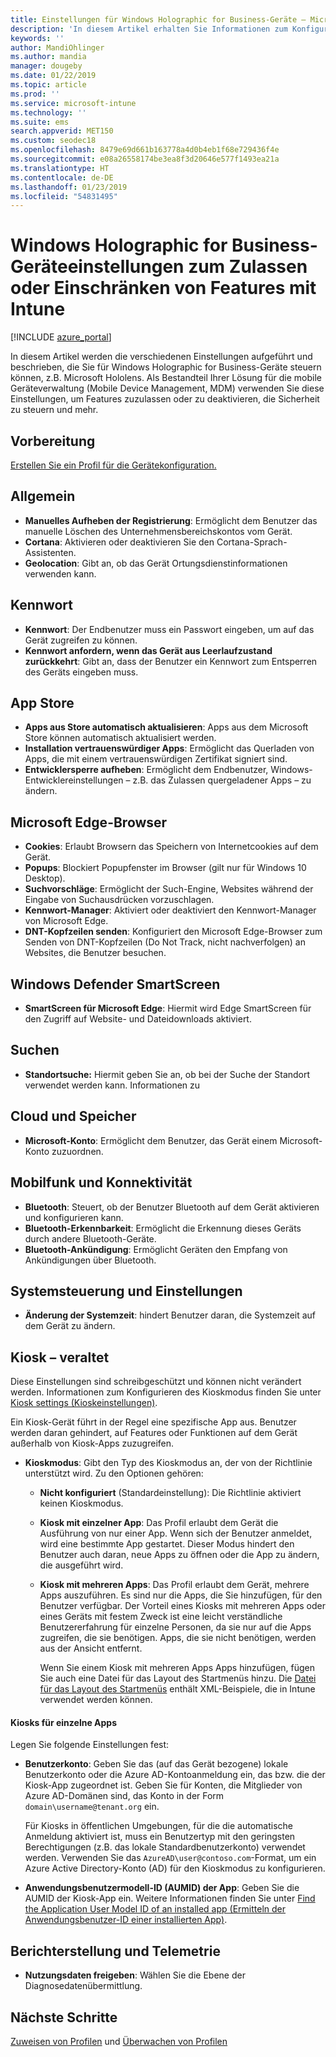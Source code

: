 ```yaml
---
title: Einstellungen für Windows Holographic for Business-Geräte – Microsoft Intune – Azure | Microsoft-Dokumentation
description: 'In diesem Artikel erhalten Sie Informationen zum Konfigurieren von Einstellungen zur Geräteeinschränkung in Microsoft Intune für Windows Holographic for Business. Die folgenden Aspekte werden behandelt: Aufhebung einer Registrierung, Geolocation, Kennwörter, Installieren von Apps aus dem App Store, Cookies und Pop-up-Menüs in Microsoft Edge, Windows Defender, Suchen, Cloud und Speicher, Bluetooth-Verbindungen, Systemzeit und Benutzerdaten in Azure.'
keywords: ''
author: MandiOhlinger
ms.author: mandia
manager: dougeby
ms.date: 01/22/2019
ms.topic: article
ms.prod: ''
ms.service: microsoft-intune
ms.technology: ''
ms.suite: ems
search.appverid: MET150
ms.custom: seodec18
ms.openlocfilehash: 8479e69d661b163778a4d0b4eb1f68e729436f4e
ms.sourcegitcommit: e08a26558174be3ea8f3d20646e577f1493ea21a
ms.translationtype: HT
ms.contentlocale: de-DE
ms.lasthandoff: 01/23/2019
ms.locfileid: "54831495"
---
```

# <a name="windows-holographic-for-business-device-settings-to-allow-or-restrict-features-using-intune"></a>Windows Holographic for Business-Geräteeinstellungen zum Zulassen oder Einschränken von Features mit Intune

[!INCLUDE [azure_portal](./includes/azure_portal.md)]

In diesem Artikel werden die verschiedenen Einstellungen aufgeführt und beschrieben, die Sie für Windows Holographic for Business-Geräte steuern können, z.B. Microsoft Hololens. Als Bestandteil Ihrer Lösung für die mobile Geräteverwaltung (Mobile Device Management, MDM) verwenden Sie diese Einstellungen, um Features zuzulassen oder zu deaktivieren, die Sicherheit zu steuern und mehr.

## <a name="before-you-begin"></a>Vorbereitung

[Erstellen Sie ein Profil für die Gerätekonfiguration.](device-restrictions-configure.md#create-the-profile)

## <a name="general"></a>Allgemein

- **Manuelles Aufheben der Registrierung**: Ermöglicht dem Benutzer das manuelle Löschen des Unternehmensbereichskontos vom Gerät.
- **Cortana**: Aktivieren oder deaktivieren Sie den Cortana-Sprach-Assistenten.
- **Geolocation**: Gibt an, ob das Gerät Ortungsdienstinformationen verwenden kann.

## <a name="password"></a>Kennwort

- **Kennwort**: Der Endbenutzer muss ein Passwort eingeben, um auf das Gerät zugreifen zu können.
- **Kennwort anfordern, wenn das Gerät aus Leerlaufzustand zurückkehrt**: Gibt an, dass der Benutzer ein Kennwort zum Entsperren des Geräts eingeben muss.

## <a name="app-store"></a>App Store

- **Apps aus Store automatisch aktualisieren**: Apps aus dem Microsoft Store können automatisch aktualisiert werden.
- **Installation vertrauenswürdiger Apps**: Ermöglicht das Querladen von Apps, die mit einem vertrauenswürdigen Zertifikat signiert sind.
- **Entwicklersperre aufheben**: Ermöglicht dem Endbenutzer, Windows-Entwicklereinstellungen – z.B. das Zulassen quergeladener Apps – zu ändern.

## <a name="microsoft-edge-browser"></a>Microsoft Edge-Browser

- **Cookies**: Erlaubt Browsern das Speichern von Internetcookies auf dem Gerät.
- **Popups**: Blockiert Popupfenster im Browser (gilt nur für Windows 10 Desktop).
- **Suchvorschläge**: Ermöglicht der Such-Engine, Websites während der Eingabe von Suchausdrücken vorzuschlagen.
- **Kennwort-Manager**: Aktiviert oder deaktiviert den Kennwort-Manager von Microsoft Edge.
- **DNT-Kopfzeilen senden**: Konfiguriert den Microsoft Edge-Browser zum Senden von DNT-Kopfzeilen (Do Not Track, nicht nachverfolgen) an Websites, die Benutzer besuchen.

## <a name="windows-defender-smart-screen"></a>Windows Defender SmartScreen

- **SmartScreen für Microsoft Edge**: Hiermit wird Edge SmartScreen für den Zugriff auf Website- und Dateidownloads aktiviert.

## <a name="search"></a>Suchen

- **Standortsuche:** Hiermit geben Sie an, ob bei der Suche der Standort verwendet werden kann. Informationen zu

## <a name="cloud-and-storage"></a>Cloud und Speicher

- **Microsoft-Konto**: Ermöglicht dem Benutzer, das Gerät einem Microsoft-Konto zuzuordnen.

## <a name="cellular-and-connectivity"></a>Mobilfunk und Konnektivität

- **Bluetooth**: Steuert, ob der Benutzer Bluetooth auf dem Gerät aktivieren und konfigurieren kann.
- **Bluetooth-Erkennbarkeit**: Ermöglicht die Erkennung dieses Geräts durch andere Bluetooth-Geräte.
- **Bluetooth-Ankündigung**: Ermöglicht Geräten den Empfang von Ankündigungen über Bluetooth.

## <a name="control-panel-and-settings"></a>Systemsteuerung und Einstellungen

- **Änderung der Systemzeit**: hindert Benutzer daran, die Systemzeit auf dem Gerät zu ändern.

## <a name="kiosk---obsolete"></a>Kiosk – veraltet

Diese Einstellungen sind schreibgeschützt und können nicht verändert werden. Informationen zum Konfigurieren des Kioskmodus finden Sie unter [Kiosk settings (Kioskeinstellungen)](kiosk-settings-holographic.md).

Ein Kiosk-Gerät führt in der Regel eine spezifische App aus. Benutzer werden daran gehindert, auf Features oder Funktionen auf dem Gerät außerhalb von Kiosk-Apps zuzugreifen.

- **Kioskmodus**: Gibt den Typ des Kioskmodus an, der von der Richtlinie unterstützt wird. Zu den Optionen gehören:

  - **Nicht konfiguriert** (Standardeinstellung): Die Richtlinie aktiviert keinen Kioskmodus. 
  - **Kiosk mit einzelner App**: Das Profil erlaubt dem Gerät die Ausführung von nur einer App. Wenn sich der Benutzer anmeldet, wird eine bestimmte App gestartet. Dieser Modus hindert den Benutzer auch daran, neue Apps zu öffnen oder die App zu ändern, die ausgeführt wird.
  - **Kiosk mit mehreren Apps**: Das Profil erlaubt dem Gerät, mehrere Apps auszuführen. Es sind nur die Apps, die Sie hinzufügen, für den Benutzer verfügbar. Der Vorteil eines Kiosks mit mehreren Apps oder eines Geräts mit festem Zweck ist eine leicht verständliche Benutzererfahrung für einzelne Personen, da sie nur auf die Apps zugreifen, die sie benötigen. Apps, die sie nicht benötigen, werden aus der Ansicht entfernt. 
  
    Wenn Sie einem Kiosk mit mehreren Apps Apps hinzufügen, fügen Sie auch eine Datei für das Layout des Startmenüs hinzu. Die [Datei für das Layout des Startmenüs](https://docs.microsoft.com/hololens/hololens-kiosk#start-layout-file-for-intune) enthält XML-Beispiele, die in Intune verwendet werden können. 

#### <a name="single-app-kiosks"></a>Kiosks für einzelne Apps

Legen Sie folgende Einstellungen fest:

- **Benutzerkonto**: Geben Sie das (auf das Gerät bezogene) lokale Benutzerkonto oder die Azure AD-Kontoanmeldung ein, das bzw. die der Kiosk-App zugeordnet ist. Geben Sie für Konten, die Mitglieder von Azure AD-Domänen sind, das Konto in der Form `domain\username@tenant.org` ein. 

    Für Kiosks in öffentlichen Umgebungen, für die die automatische Anmeldung aktiviert ist, muss ein Benutzertyp mit den geringsten Berechtigungen (z.B. das lokale Standardbenutzerkonto) verwendet werden. Verwenden Sie das `AzureAD\user@contoso.com`-Format, um ein Azure Active Directory-Konto (AD) für den Kioskmodus zu konfigurieren.

- **Anwendungsbenutzermodell-ID (AUMID) der App**: Geben Sie die AUMID der Kiosk-App ein. Weitere Informationen finden Sie unter [Find the Application User Model ID of an installed app (Ermitteln der Anwendungsbenutzer-ID einer installierten App)](https://docs.microsoft.com/windows-hardware/customize/enterprise/find-the-application-user-model-id-of-an-installed-app).

## <a name="reporting-and-telemetry"></a>Berichterstellung und Telemetrie

- **Nutzungsdaten freigeben**: Wählen Sie die Ebene der Diagnosedatenübermittlung.

## <a name="next-steps"></a>Nächste Schritte

[Zuweisen von Profilen](device-profile-assign.md) und [Überwachen von Profilen](device-profile-monitor.md)
